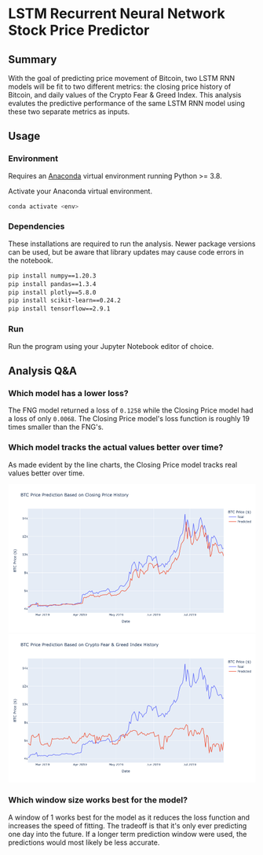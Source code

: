 # LSTM Recurrent Neural Network Stock Price Predictor

## Summary

With the goal of predicting price movement of Bitcoin, two LSTM RNN models will be fit to two different metrics: the closing price history of Bitcoin, and daily values of the Crypto Fear & Greed Index. This analysis evalutes the predictive performance of the same LSTM RNN model using these two separate metrics as inputs.

## Usage

### Environment

Requires an [Anaconda](https://www.anaconda.com/products/distribution) virtual environment running Python >= 3.8.

Activate your Anaconda virtual environment.
```sh
conda activate <env>
```

### Dependencies

These installations are required to run the analysis. Newer package versions can be used, but be aware that library updates may cause code errors in the notebook.

```sh
pip install numpy==1.20.3
pip install pandas==1.3.4
pip install plotly==5.8.0
pip install scikit-learn==0.24.2
pip install tensorflow==2.9.1
```

### Run

Run the program using your Jupyter Notebook editor of choice.

## Analysis Q&A

### Which model has a lower loss?

The FNG model returned a loss of `0.1258` while the Closing Price model had a loss of only `0.0068`. The Closing Price model's loss function is roughly 19 times smaller than the FNG's.

### Which model tracks the actual values better over time?

As made evident by the line charts, the Closing Price model tracks real values better over time.

![](./images/closing-price.png)
![](./images/fng.png)

### Which window size works best for the model?

A window of 1 works best for the model as it reduces the loss function and increases the speed of fitting. The tradeoff is that it's only ever predicting one day into the future. If a longer term prediction window were used, the predictions would most likely be less accurate.
